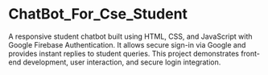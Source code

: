 # ChatBot_For_Cse_Student
A responsive student chatbot built using HTML, CSS, and JavaScript with Google Firebase Authentication. It allows secure sign-in via Google and provides instant replies to student queries. This project demonstrates front-end development, user interaction, and secure login integration.
